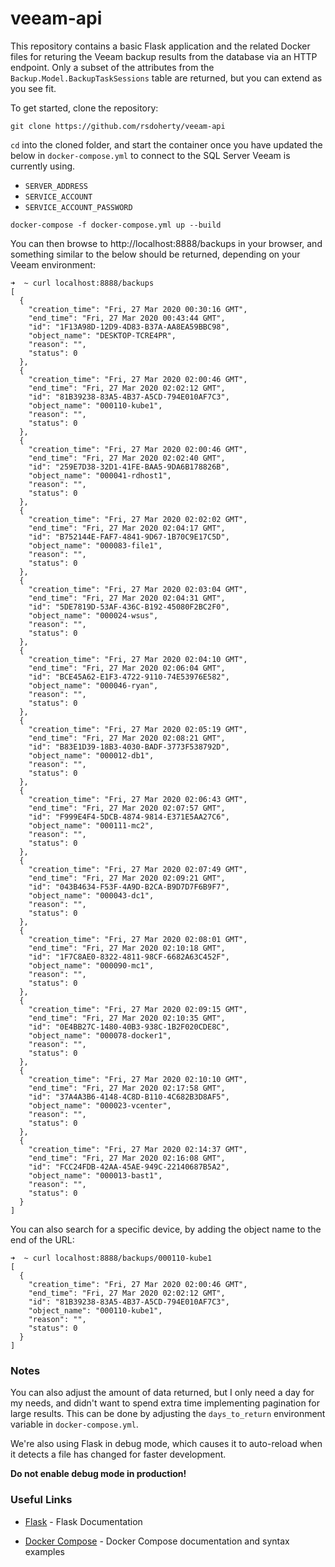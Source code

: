 # veeam-api

This repository contains a basic Flask application and the related Docker files for returing the Veeam backup results from the database via an HTTP endpoint. Only a subset of the attributes from the `Backup.Model.BackupTaskSessions` table are returned, but you can extend as you see fit.

To get started, clone the repository:

`git clone https://github.com/rsdoherty/veeam-api`

`cd` into the cloned folder, and start the container once you have updated the below in `docker-compose.yml` to connect to the SQL Server Veeam is currently using.

 - `SERVER_ADDRESS`
 - `SERVICE_ACCOUNT`
 - `SERVICE_ACCOUNT_PASSWORD`

`docker-compose -f docker-compose.yml up --build`

You can then browse to http://localhost:8888/backups in your browser, and something similar to the below should be returned, depending on your Veeam environment:

```
➜  ~ curl localhost:8888/backups
[
  {
    "creation_time": "Fri, 27 Mar 2020 00:30:16 GMT",
    "end_time": "Fri, 27 Mar 2020 00:43:44 GMT",
    "id": "1F13A98D-12D9-4D83-B37A-AA8EA59BBC98",
    "object_name": "DESKTOP-TCRE4PR",
    "reason": "",
    "status": 0
  },
  {
    "creation_time": "Fri, 27 Mar 2020 02:00:46 GMT",
    "end_time": "Fri, 27 Mar 2020 02:02:12 GMT",
    "id": "81B39238-83A5-4B37-A5CD-794E010AF7C3",
    "object_name": "000110-kube1",
    "reason": "",
    "status": 0
  },
  {
    "creation_time": "Fri, 27 Mar 2020 02:00:46 GMT",
    "end_time": "Fri, 27 Mar 2020 02:02:40 GMT",
    "id": "259E7D38-32D1-41FE-BAA5-9DA6B178826B",
    "object_name": "000041-rdhost1",
    "reason": "",
    "status": 0
  },
  {
    "creation_time": "Fri, 27 Mar 2020 02:02:02 GMT",
    "end_time": "Fri, 27 Mar 2020 02:04:17 GMT",
    "id": "B752144E-FAF7-4841-9D67-1B70C9E17C5D",
    "object_name": "000083-file1",
    "reason": "",
    "status": 0
  },
  {
    "creation_time": "Fri, 27 Mar 2020 02:03:04 GMT",
    "end_time": "Fri, 27 Mar 2020 02:04:31 GMT",
    "id": "5DE7819D-53AF-436C-B192-45080F2BC2F0",
    "object_name": "000024-wsus",
    "reason": "",
    "status": 0
  },
  {
    "creation_time": "Fri, 27 Mar 2020 02:04:10 GMT",
    "end_time": "Fri, 27 Mar 2020 02:06:04 GMT",
    "id": "BCE45A62-E1F3-4722-9110-74E53976E582",
    "object_name": "000046-ryan",
    "reason": "",
    "status": 0
  },
  {
    "creation_time": "Fri, 27 Mar 2020 02:05:19 GMT",
    "end_time": "Fri, 27 Mar 2020 02:08:21 GMT",
    "id": "B83E1D39-18B3-4030-BADF-3773F538792D",
    "object_name": "000012-db1",
    "reason": "",
    "status": 0
  },
  {
    "creation_time": "Fri, 27 Mar 2020 02:06:43 GMT",
    "end_time": "Fri, 27 Mar 2020 02:07:57 GMT",
    "id": "F999E4F4-5DCB-4874-9814-E371E5AA27C6",
    "object_name": "000111-mc2",
    "reason": "",
    "status": 0
  },
  {
    "creation_time": "Fri, 27 Mar 2020 02:07:49 GMT",
    "end_time": "Fri, 27 Mar 2020 02:09:21 GMT",
    "id": "043B4634-F53F-4A9D-B2CA-B9D7D7F6B9F7",
    "object_name": "000043-dc1",
    "reason": "",
    "status": 0
  },
  {
    "creation_time": "Fri, 27 Mar 2020 02:08:01 GMT",
    "end_time": "Fri, 27 Mar 2020 02:10:18 GMT",
    "id": "1F7C8AE0-8322-4811-98CF-6682A63C452F",
    "object_name": "000090-mc1",
    "reason": "",
    "status": 0
  },
  {
    "creation_time": "Fri, 27 Mar 2020 02:09:15 GMT",
    "end_time": "Fri, 27 Mar 2020 02:10:35 GMT",
    "id": "0E4BB27C-1480-40B3-938C-1B2F020CDE8C",
    "object_name": "000078-docker1",
    "reason": "",
    "status": 0
  },
  {
    "creation_time": "Fri, 27 Mar 2020 02:10:10 GMT",
    "end_time": "Fri, 27 Mar 2020 02:17:58 GMT",
    "id": "37A4A3B6-4148-4C8D-B110-4C682B3D8AF5",
    "object_name": "000023-vcenter",
    "reason": "",
    "status": 0
  },
  {
    "creation_time": "Fri, 27 Mar 2020 02:14:37 GMT",
    "end_time": "Fri, 27 Mar 2020 02:16:08 GMT",
    "id": "FCC24FDB-42AA-45AE-949C-22140687B5A2",
    "object_name": "000013-bast1",
    "reason": "",
    "status": 0
  }
]
```

You can also search for a specific device, by adding the object name to the end of the URL:

```
➜  ~ curl localhost:8888/backups/000110-kube1
[
  {
    "creation_time": "Fri, 27 Mar 2020 02:00:46 GMT",
    "end_time": "Fri, 27 Mar 2020 02:02:12 GMT",
    "id": "81B39238-83A5-4B37-A5CD-794E010AF7C3",
    "object_name": "000110-kube1",
    "reason": "",
    "status": 0
  }
]
```

### Notes

You can also adjust the amount of data returned, but I only need a day for my needs, and didn't want to spend extra time implementing pagination for large results. This can be done by adjusting the `days_to_return` environment variable in `docker-compose.yml`.

We're also using Flask in debug mode, which causes it to auto-reload when it detects a file has changed for faster development.

__Do not enable debug mode in production!__

### Useful Links

* [Flask] - Flask Documentation
* [Docker Compose] - Docker Compose documentation and syntax examples

   [Flask]: <http://flask.palletsprojects.com/en/1.1.x/>
   [Docker Compose]: <https://docs.docker.com/compose/>

